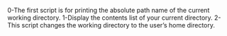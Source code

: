 0-The first script is for printing the absolute path name of the current working directory.
1-Display the contents list of your current directory.
2-This script  changes the working directory to the user’s home directory.

